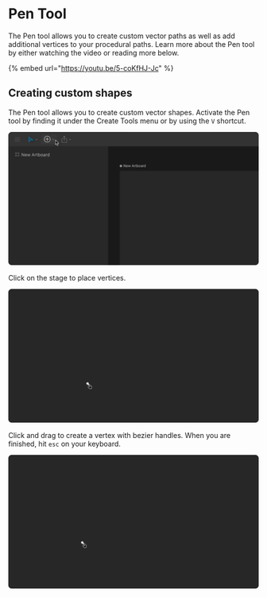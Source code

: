 # Pen Tool

The Pen tool allows you to create custom vector paths as well as add additional vertices to your procedural paths. Learn more about the Pen tool by either watching the video or reading more below.

{% embed url="https://youtu.be/5-coKfHJ-Jc" %}

## Creating **custom shapes**

The Pen tool allows you to create custom vector shapes. Activate the Pen tool by finding it under the Create Tools menu or by using the `V` shortcut.&#x20;

![](../../../.gitbook/assets/pen-tool.gif)

Click on the stage to place vertices.

![](<../../../.gitbook/assets/pen-tool-create (1) (1).gif>)

Click and drag to create a vertex with bezier handles. When you are finished, hit `esc` on your keyboard.

![](<../../../.gitbook/assets/pen-tool-create-handless (1) (1) (1).gif>)
